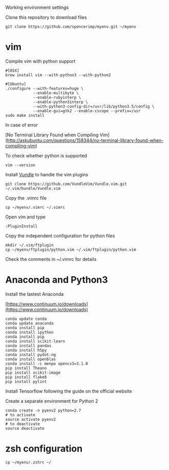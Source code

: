 Working environment settings

Clone this repository to download files

	git clone https://github.com/spencerimp/myenv.git ~/myenv

# vim
Compile vim with python support

	#[OSX]
	brew install vim --with-python3 --with-python2
    
    #[Ubuntu]
    ./configure --with-features=huge \
                --enable-multibyte \
                --enable-rubyinterp \
                --enable-python3interp \
                --with-python3-config-dir=/usr/lib/python3.5/config \
                --enable-gui=gtk2 --enable-cscope --prefix=/usr
    sudo make install
    
In case of error

[No Terminal Library Found when Compiling Vim]
    (http://askubuntu.com/questions/158344/no-terminal-library-found-when-compiling-vim)
    
To check whether python is supported

	vim --version

Install [Vundle](https://github.com/VundleVim/Vundle.vim) to handle the vim plugins

	git clone https://github.com/VundleVim/Vundle.vim.git ~/.vim/bundle/Vundle.vim

Copy the .vimrc file

	cp ~/myenv/.vimrc ~/.vimrc

Open vim and type

	:PluginInstall

Copy the independent configuration for python files

	mkdir ~/.vim/ftplugin
	cp ~/myenv/ftplugin/python.vim ~/.vim/ftplugin/python.vim

Check the comments in ~/.vimrc for details

# Anaconda and Python3
Install the lastest Anaconda

[https://www.continuum.io/downloads](https://www.continuum.io/downloads)

	conda update conda
	conda update anaconda
	conda install pip 
	conda install ipython
	conda install pip
	conda install scikit-learn
	conda install pandas
	conda install h5py
	conda install pydot-ng
	conda install openblas
	conda install -c menpo opencv3=3.1.0
	pip install Theano
	pip install scikit-image
	pip install flake8
	pip install pylint

Install Tensorflow following the guide on the official website

Create a separate environment for Python 2

	conda create -n pyenv2 python=2.7
	# to activate
	source activate pyenv2
	# to deactivate
	source deactivate
# zsh configuration
    cp ~/myenv/.zshrc ~/


